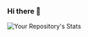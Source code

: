 ### Hi there 👋


![Your Repository's Stats](https://github-readme-stats.vercel.app/api?username=ElectraPort&show_icons=true)

<!--
**ElectraPort/ElectraPort** is a ✨ _special_ ✨ repository because its `README.md` (this file) appears on your GitHub profile.

Here are some ideas to get you started:

- 🔭 I’m currently working on ...
- 🌱 I’m currently learning ...
- 👯 I’m looking to collaborate on ...
- 🤔 I’m looking for help with ...
- 💬 Ask me about ...
- 📫 How to reach me: ...
- 😄 Pronouns: ...
- ⚡ Fun fact: ...
![Your Repository's Stats](https://github-readme-stats.vercel.app/api/top-langs/?username=ElectraPort&theme=blue-green)
![Hits](https://hitcounter.pythonanywhere.com/count/tag.svg?url=https://github.com/ElectraPort)
-->
